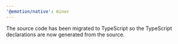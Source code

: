 ```yaml
---
'@emotion/native': minor
---
```


The source code has been migrated to TypeScript so the TypeScript declarations are now generated from the source.
